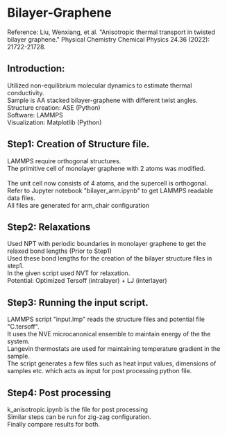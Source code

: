 # Bilayer-Graphene

Reference: Liu, Wenxiang, et al. "Anisotropic thermal transport in twisted bilayer graphene." Physical Chemistry Chemical Physics 24.36 (2022): 21722-21728.


## Introduction:
Utilized non-equilibrium molecular dynamics to estimate thermal conductivity.<br>
Sample is AA stacked bilayer-graphene with different twist angles. <br>
Structure creation: ASE (Python) <br>
Software: LAMMPS  <br>
Visualization: Matplotlib (Python) 

## Step1: Creation of Structure file.
LAMMPS require orthogonal structures. <br>
The primitive cell of monolayer graphene with 2 atoms was modified.<br>  
The unit cell now consists of 4 atoms, and the supercell is orthogonal. <br>
Refer to Jupyter notebook "bilayer_arm.ipynb" to get LAMMPS readable data files.<br>
All files are generated for arm_chair configuration 

## Step2: Relaxations  
Used NPT with periodic boundaries in monolayer graphene to get the relaxed bond lengths (Prior to Step1)<br>
Used these bond lengths for the creation of the bilayer structure files in step1.<br>
In the given script used  NVT for relaxation.<br>
Potential: Optimized Tersoff (intralayer) + LJ (interlayer)

## Step3: Running the input script.
LAMMPS script "input.lmp" reads the structure files and potential file "C.tersoff".<br>
It uses the NVE microcanonical ensemble to maintain energy of the the system.<br>
Langevin thermostats are used for maintaining temperature gradient in the sample. <br>
The script generates a few files such as heat input values, dimensions of samples etc. which acts as input for post processing python file.<br> 

## Step4: Post processing
k_anisotropic.ipynb is the file for post processing <br>
Similar steps can be run for zig-zag configuration. <br>
Finally compare results for both.

